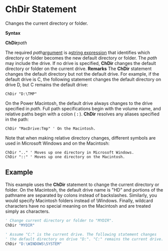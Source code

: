 
# ChDir Statement

Changes the current directory or folder.

 **Syntax**

 **ChDir**_path_

The required  _path_[argument](b8bdf64f-5920-1ae9-16d0-b26d09524a30.md) is a[string expression](b8bdf64f-5920-1ae9-16d0-b26d09524a30.md) that identifies which directory or folder becomes the new default directory or folder. The _path_ may include the drive. If no drive is specified, **ChDir** changes the default directory or folder on the current drive.
 **Remarks**
The  **ChDir** statement changes the default directory but not the default drive. For example, if the default drive is C, the following statement changes the default directory on drive D, but C remains the default drive:



```
ChDir "D:\TMP" 

```

On the Power Macintosh, the default drive always changes to the drive specified in  _path_. Full path specifications begin with the volume name, and relative paths begin with a colon ( **:** ). **ChDir** resolves any aliases specified in the path:



```
ChDir "MacDrive:Tmp" ' On the Macintosh. 

```

Note that when making relative directory changes, different symbols are used in Microsoft Windows and on the Macintosh:



```
ChDir ".." ' Moves up one directory in Microsoft Windows. 
ChDir "::" ' Moves up one directory on the Macintosh.
```


## Example

This example uses the  **ChDir** statement to change the current directory or folder. On the Macintosh, the default drive name is "HD" and portions of the pathname are separated by colons instead of backslashes. Similarly, you would specify Macintosh folders instead of \Windows. Finally, wildcard characters have no special meaning on the Macintosh and are treated simply as characters.


```vb
' Change current directory or folder to "MYDIR". 
ChDir "MYDIR" 
 
' Assume "C:" is the current drive. The following statement changes 
' the default directory on drive "D:". "C:" remains the current drive. 
ChDir "D:\WINDOWS\SYSTEM" 

```

